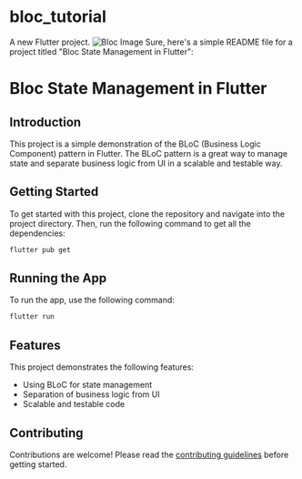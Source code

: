 # bloc_tutorial

A new Flutter project.
![Bloc Image](https://codeclusive.io/blog/introduction-to-flutter-bloc/images/bloc.png)
Sure, here's a simple README file for a project titled "Bloc State Management in Flutter":


# Bloc State Management in Flutter

## Introduction

This project is a simple demonstration of the BLoC (Business Logic Component) pattern in Flutter. The BLoC pattern is a great way to manage state and separate business logic from UI in a scalable and testable way.

## Getting Started

To get started with this project, clone the repository and navigate into the project directory. Then, run the following command to get all the dependencies:

```bash
flutter pub get
```

## Running the App

To run the app, use the following command:

```bash
flutter run
```

## Features

This project demonstrates the following features:

- Using BLoC for state management
- Separation of business logic from UI
- Scalable and testable code

## Contributing

Contributions are welcome! Please read the
[contributing guidelines](CONTRIBUTING.md) before getting started.



